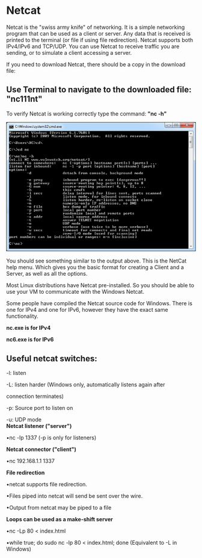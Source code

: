 # Netcat

Netcat is the "swiss army knife" of networking. It is a simple networking program that can be used as a client or server. Any data that is received is printed to the terminal \(or file if using file redirection\). Netcat supports both IPv4/IPv6 and TCP/UDP. You can use Netcat to receive traffic you are sending, or to simulate a client accessing a server.

If you need to download Netcat, there should be a copy in the download file:

## Use Terminal to navigate to the downloaded file: "**nc111nt"**

To verify Netcat is working correctly type the command: **"nc -h"**

![](../.gitbook/assets/getfile.jpg)

You should see something similar to the output above. This is the NetCat help menu. Which gives you the basic format for creating a Client and a Server, as well as all the options.

Most Linux distributions have Netcat pre-installed. So you should be able to use your VM to communicate with the Windows Netcat.

Some people have compiled the Netcat source code for Windows. There is one for IPv4 and one for IPv6, however they have the exact same functionality.

**nc.exe is for IPv4**

**nc6.exe is for IPv6**

## Useful netcat switches:

-l: listen

-L: listen harder \(Windows only, automatically listens again after

connection terminates\)

-p: Source port to listen on

-u: UDP mode  
**Netcat listener \("server"\)**

•nc -lp 1337 \(-p is only for listeners\)

**Netcat connector \("client"\)**

•nc 192.168.1.1 1337

**File redirection**

•netcat supports file redirection.

•Files piped into netcat will send be sent over the wire.

•Output from netcat may be piped to a file

**Loops can be used as a make-shift server**

•nc -Lp 80 &lt; index.html

•while true; do sudo nc -lp 80 &lt; index.html; done \(Equivalent to -L in Windows\)

